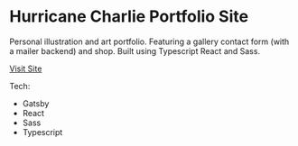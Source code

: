 # Hurricane Charlie Portfolio Site

Personal illustration and art portfolio. Featuring a gallery contact form (with a mailer backend) and shop. Built using Typescript React and Sass.

[Visit Site](https://hurricanecharlie.co.uk)

Tech:
- Gatsby
- React
- Sass
- Typescript
